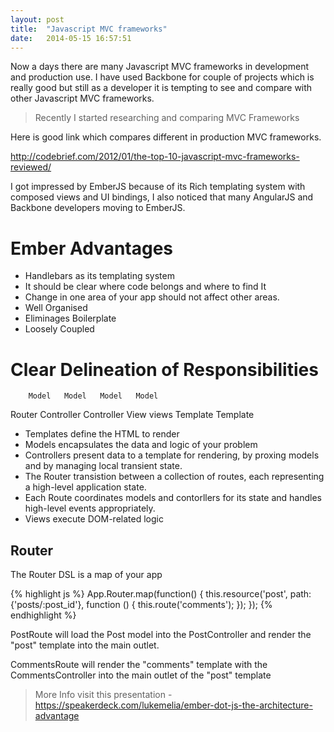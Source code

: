 ```yaml
---
layout: post
title:  "Javascript MVC frameworks"
date:   2014-05-15 16:57:51
---
```


Now a days there are many Javascript MVC frameworks in development and production use. I have used Backbone for couple of projects which is really good but still as a developer it is tempting to see and compare with other Javascript MVC frameworks.

>Recently I started researching and comparing MVC Frameworks

Here is good link which compares different in production MVC frameworks.

http://codebrief.com/2012/01/the-top-10-javascript-mvc-frameworks-reviewed/

I got impressed by EmberJS because of its Rich templating system with composed views and UI bindings, I also noticed that many AngularJS and Backbone developers moving to EmberJS. 

# Ember Advantages 

* Handlebars as its templating system
* It should be clear where code belongs and where to find It
* Change in one area of your app should not affect other areas.
* Well Organised
* Eliminages Boilerplate
* Loosely Coupled

# Clear Delineation of Responsibilities

		Model	Model	Model	Model
Router	Controller		Controller
		View			views
		Template		Template

* Templates define the HTML to render
* Models encapsulates the data and logic of your problem
* Controllers present data to a template for rendering, by proxing models and by managing local transient state.
* The Router transistion between a collection of routes, each representing a high-level application state.
* Each Route coordinates models and contorllers for its state and handles high-level events appropriately.
* Views execute DOM-related logic


## Router

The Router DSL is a map of your app

{% highlight js %}
App.Router.map(function() {
	this.resource('post', path: {'posts/:post_id'}, function () {
		this.route('comments');
	});	
});
{% endhighlight %}

PostRoute will load the Post model into the PostController and render the "post" template into the main outlet.

CommentsRoute will render the "comments" template with the CommentsController into the main outlet of the "post" template

> More Info visit this presentation - https://speakerdeck.com/lukemelia/ember-dot-js-the-architecture-advantage
